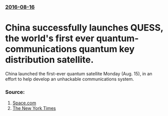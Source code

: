 ### [2016-08-16](/news/2016/08/16/index.md)

# China successfully launches QUESS, the world's first ever quantum-communications quantum key distribution satellite. 

China launched the first-ever quantum satellite Monday (Aug. 15), in an effort to help develop an unhackable communications system.


### Source:

1. [Space.com](http://www.space.com/33760-china-launches-quantum-communications-satellite.html)
2. [The New York Times](http://www.nytimes.com/2016/08/17/world/asia/china-quantum-satellite-mozi.html)
